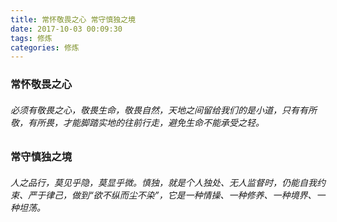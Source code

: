 ```yaml
---
title: 常怀敬畏之心 常守慎独之境
date: 2017-10-03 00:09:30
tags: 修炼
categories: 修炼
---
```

### 常怀敬畏之心
###### 必须有敬畏之心，敬畏生命，敬畏自然，天地之间留给我们的是小道，只有有所敬，有所畏，才能脚踏实地的往前行走，避免生命不能承受之轻。
### 常守慎独之境
###### 人之品行，莫见乎隐，莫显乎微。慎独，就是个人独处、无人监督时，仍能自我约束、严于律己，做到“欲不纵而尘不染”，它是一种情操、一种修养、一种境界、一种坦荡。